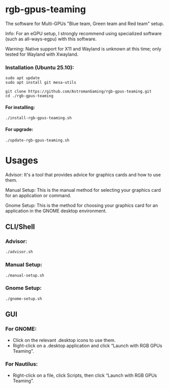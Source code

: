 # rgb-gpus-teaming
The software for Multi-GPUs "Blue team, Green team and Red team" setup.

Info: For an eGPU setup, I strongly recommend using specialized software (such as all-ways-egpu) with this software.

Warning: Native support for X11 and Wayland is unknown at this time; only tested for Wayland with Xwayland.

### Installation (Ubuntu 25.10):
```
sudo apt update
sudo apt install git mesa-utils 
```
```
git clone https://github.com/AstromanGaming/rgb-gpus-teaming.git
cd ./rgb-gpus-teaming
```
#### For installing:
```
./install-rgb-gpus-teaming.sh
```
#### For upgrade:
```
./update-rgb-gpus-teaming.sh
```

# Usages

Advisor: 
It's a tool that provides advice for graphics cards and how to use them.

Manual Setup:
This is the manual method for selecting your graphics card for an application or command.

Gnome Setup:
This is the method for choosing your graphics card for an application in the GNOME desktop environment.

## CLI/Shell

### Advisor:
```
./advisor.sh
```
### Manual Setup:
```
./manual-setup.sh
```
### Gnome Setup:
```
./gnome-setup.sh
```

## GUI
### For GNOME:
- Click on the relevant .desktop icons to use them.
- Right-click on a .desktop application and click “Launch with RGB GPUs Teaming”.

### For Nautilus:
- Right-click on a file, click Scripts, then click “Launch with RGB GPUs Teaming”.

